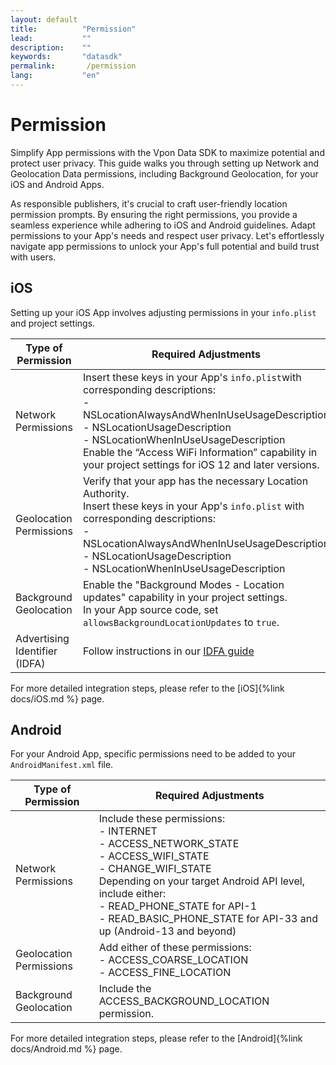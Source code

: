 ```yaml
---
layout: default
title:          "Permission"
lead:           ""
description:    ""
keywords:       "datasdk"
permalink:       /permission
lang:           "en"
---
```


# Permission
 
Simplify App permissions with the Vpon Data SDK to maximize potential and protect user privacy. This guide walks you through setting up Network and Geolocation Data permissions, including Background Geolocation, for your iOS and Android Apps. 

As responsible publishers, it's crucial to craft user-friendly location permission prompts. By ensuring the right permissions, you provide a seamless experience while adhering to iOS and Android guidelines. Adapt permissions to your App's needs and respect user privacy. Let's effortlessly navigate app permissions to unlock your App's full potential and build trust with users.

## iOS
Setting up your iOS App involves adjusting permissions in your `info.plist` and project settings.

| Type of Permission       | Required Adjustments                                                                                             |
|--------------------------|-----------------------------------------------------------------------------------------------------------------|
| Network Permissions      | Insert these keys in your App's `info.plist`with corresponding descriptions: <br> - NSLocationAlwaysAndWhenInUseUsageDescription <br> - NSLocationUsageDescription <br> - NSLocationWhenInUseUsageDescription <br> Enable the “Access WiFi Information” capability in your project settings for iOS 12 and later versions. |
| Geolocation Permissions | Verify that your app has the necessary Location Authority. <br> Insert these keys in your App's `info.plist` with corresponding descriptions: <br> - NSLocationAlwaysAndWhenInUseUsageDescription <br> - NSLocationUsageDescription <br> - NSLocationWhenInUseUsageDescription |
| Background Geolocation   | Enable the "Background Modes - Location updates" capability in your project settings. <br> In your App source code, set `allowsBackgroundLocationUpdates` to `true`. |
| Advertising Identifier (IDFA)      | Follow instructions in our [IDFA guide](https://wiki.vpon.com/ios/idfa/) |

For more detailed integration steps, please refer to the [iOS]{%link docs/iOS.md %} page.


## Android
For your Android App, specific permissions need to be added to your `AndroidManifest.xml` file.

| Type of Permission       | Required Adjustments                                                                                             |
|--------------------------|-----------------------------------------------------------------------------------------------------------------|
| Network Permissions      | Include these permissions: <br> - INTERNET <br> - ACCESS_NETWORK_STATE <br> - ACCESS_WIFI_STATE <br> - CHANGE_WIFI_STATE  <br> Depending on your target Android API level, include either: <br> - READ_PHONE_STATE for API-1 <br> - READ_BASIC_PHONE_STATE for API-33 and up (Android-13 and beyond) |
| Geolocation Permissions | Add either of these permissions: <br> - ACCESS_COARSE_LOCATION <br> - ACCESS_FINE_LOCATION |
| Background Geolocation   | Include the ACCESS_BACKGROUND_LOCATION permission. |

For more detailed integration steps, please refer to the [Android]{%link docs/Android.md %} page.